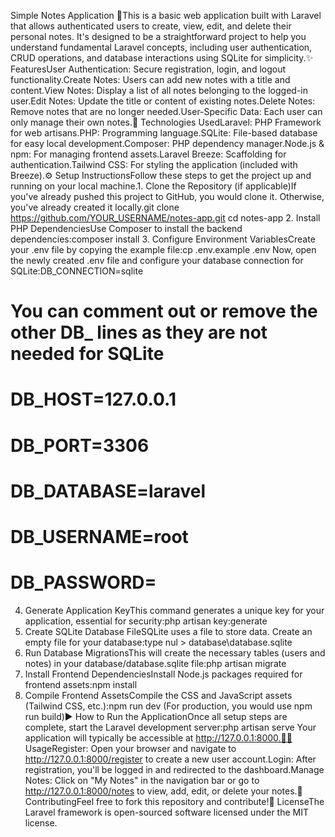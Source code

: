 Simple Notes Application 📝This is a basic web application built with Laravel that allows authenticated users to create, view, edit, and delete their personal notes. It's designed to be a straightforward project to help you understand fundamental Laravel concepts, including user authentication, CRUD operations, and database interactions using SQLite for simplicity.✨ FeaturesUser Authentication: Secure registration, login, and logout functionality.Create Notes: Users can add new notes with a title and content.View Notes: Display a list of all notes belonging to the logged-in user.Edit Notes: Update the title or content of existing notes.Delete Notes: Remove notes that are no longer needed.User-Specific Data: Each user can only manage their own notes.🚀 Technologies UsedLaravel: PHP Framework for web artisans.PHP: Programming language.SQLite: File-based database for easy local development.Composer: PHP dependency manager.Node.js & npm: For managing frontend assets.Laravel Breeze: Scaffolding for authentication.Tailwind CSS: For styling the application (included with Breeze).⚙️ Setup InstructionsFollow these steps to get the project up and running on your local machine.1. Clone the Repository (if applicable)If you've already pushed this project to GitHub, you would clone it. Otherwise, you've already created it locally.git clone https://github.com/YOUR_USERNAME/notes-app.git
cd notes-app
2. Install PHP DependenciesUse Composer to install the backend dependencies:composer install
3. Configure Environment VariablesCreate your .env file by copying the example file:cp .env.example .env
Now, open the newly created .env file and configure your database connection for SQLite:DB_CONNECTION=sqlite
# You can comment out or remove the other DB_ lines as they are not needed for SQLite
# DB_HOST=127.0.0.1
# DB_PORT=3306
# DB_DATABASE=laravel
# DB_USERNAME=root
# DB_PASSWORD=
4. Generate Application KeyThis command generates a unique key for your application, essential for security:php artisan key:generate
5. Create SQLite Database FileSQLite uses a file to store data. Create an empty file for your database:type nul > database\database.sqlite
6. Run Database MigrationsThis will create the necessary tables (users and notes) in your database/database.sqlite file:php artisan migrate
7. Install Frontend DependenciesInstall Node.js packages required for frontend assets:npm install
8. Compile Frontend AssetsCompile the CSS and JavaScript assets (Tailwind CSS, etc.):npm run dev
(For production, you would use npm run build)▶️ How to Run the ApplicationOnce all setup steps are complete, start the Laravel development server:php artisan serve
Your application will typically be accessible at http://127.0.0.1:8000.👨‍💻 UsageRegister: Open your browser and navigate to http://127.0.0.1:8000/register to create a new user account.Login: After registration, you'll be logged in and redirected to the dashboard.Manage Notes: Click on "My Notes" in the navigation bar or go to http://127.0.0.1:8000/notes to view, add, edit, or delete your notes.🤝 ContributingFeel free to fork this repository and contribute!📄 LicenseThe Laravel framework is open-sourced software licensed under the MIT license.
